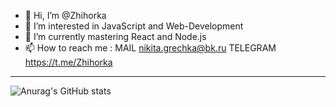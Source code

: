 - 👋 Hi, I’m @Zhihorka
- 👀 I’m interested in JavaScript and Web-Development
- 🌱 I’m currently mastering React and Node.js
- 📫 How to reach me :
    MAIL
       nikita.grechka@bk.ru
    TELEGRAM
        https://t.me/Zhihorka
- -----
![Anurag's GitHub stats](https://github-readme-stats.vercel.app/api?username=zhihorka&show_icons=true&theme=cobalt)





